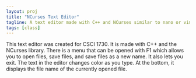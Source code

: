 ```yaml
---
layout: proj
title: "NCurses Text Editor"
tagline: A text editor made with C++ and NCurses similar to nano or vim
tags: [class]
---
```


This text editor was created for CSCI 1730. It is made with C++ and the NCurses library. There is a menu that can be opened with F1 which allows you to open files, save files, and save files as a new name. It also lets you exit. The text in the editor changes color as you type. At the bottom, it displays the file name of the currently opened file.
